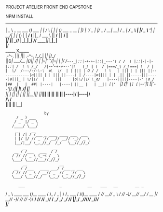 PROJECT ATELIER 
FRONT END CAPSTONE
   
   
NPM INSTALL   
   
  ____            _           _        _   _       _ _           
 |  _ \ _ __ ___ (_) ___  ___| |_     / \ | |_ ___| (_) ___ _ __ 
 | |_) | '__/ _ \| |/ _ \/ __| __|   / _ \| __/ _ \ | |/ _ \ '__|
 |  __/| | | (_) | |  __/ (__| |_   / ___ \ ||  __/ | |  __/ |   
 |_|   |_|  \___// |\___|\___|\__| /_/   \_\__\___|_|_|\___|_|   
               |__/      
                     _____
                    X_____\
            .-^-.  ||_| |_||  .-^-.
           /_\_/_\_|  |_|  |_/_\_/_\
           ||(_)| __\_____/__ |(_)||
           \/| | |::|\```/|::| | |\/
           /`---_|::|-+-+-|::|_---'\
          / /  \ |::|-|-|-|::| /  \ \
         /_/   /|`--'-+-+-`--'|\   \_\
         | \  / |===/_\ /_\===| \  / |
         |  \/  /---/-/-\-\  o\  \/  |
         | ||| | O / /   \ \   | ||| |
         | ||| ||-------------|o|||| |
         | ||| ||----\ | /----|o|||| |
         | _|| ||-----|||-----|o|||_ |
         \/|\/  |     |||     |o|\/|\/
         \_o/   |----|||||----|-' \o_/
                |##  |   |  ##|
                |----|   |----|
                ||__ |   | __||
               [|'  `|] [|'  `|]
               [|`--'|] [|`--'|]
               /|__| |\ /| |__|\
               ||  | || || |  ||
               ||__|_|| ||_|__||
               ||    || ||    ||
               \|----|/ \|----|/   
               /______\ /______\
               |__||__| |__||__|

                      by                              
         / _ ) ___                         
        / _  |/ _ \                        
       /____/ \___/                        
         _      __                         
        | | /| / /___ _ ____ ____ ___  ___ 
        | |/ |/ // _ `// __// __// -_)/ _ \
        |__/|__/ \_,_//_/  /_/   \__//_//_/
            __            __               
        __ / /___   ___  / /               
       / // // _ \ (_-< / _ \              
       \___/ \___//___//_//_/              
            __               __            
        __ / /___   ____ ___/ /___ _ ___   
       / // // _ \ / __// _  // _ `// _ \  
       \___/ \___//_/   \_,_/ \_,_//_//_/  
       
          ___                _            __    ___   __        __ _          
  / _ \ ____ ___     (_)___  ____ / /_  / _ | / /_ ___  / /(_)___  ____
 / ___// __// _ \   / // -_)/ __// __/ / __ |/ __// -_)/ // // -_)/ __/
/_/   /_/   \___/__/ / \__/ \__/ \__/ /_/ |_|\__/ \__//_//_/ \__//_/   
                |___/                                              

                                   
                                                                 
